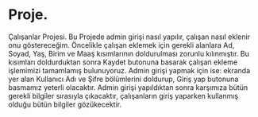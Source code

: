 # Proje.
Çalışanlar Projesi.
Bu Projede admin girişi nasıl yapılır, çalışan nasıl eklenir onu göstereceğim.
Öncelikle çalışan eklemek için gerekli alanlara Ad, Soyad, Yaş, Birim ve Maaş kısımlarının doldurulması zorunlu kılınmıştır.
Bu kısımları doldurduktan sonra Kaydet butonuna basarak çalışan ekleme işlemimizi tamamlamış bulunuyoruz.
Admin girişi yapmak için ise: ekranda yer alan Kullanıcı Adı ve Şifre bölümlerini doldurup, Giriş yap butonuna basmamız yeterli olacaktır.
Admin girişi yapıldıktan sonra karşımıza bütün gerekli bilgiler sırasıyla çıkacaktır, çalışanların giriş yaparken kullanmış olduğu bütün bilgiler gözükecektir.
